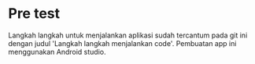 # Pre test 

Langkah langkah untuk menjalankan aplikasi sudah tercantum pada git ini dengan judul 'Langkah langkah menjalankan code'. Pembuatan app ini menggunakan Android studio.


